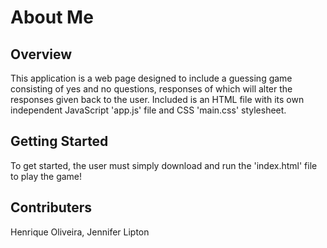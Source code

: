 # About Me

## Overview 

This application is a web page designed to include a guessing game consisting of yes and no questions, responses of which will alter the responses given back to the user. Included is an HTML file with its own independent JavaScript 'app.js' file and CSS 'main.css' stylesheet.

## Getting Started 

To get started, the user must simply download and run the 'index.html' file to play the game!

## Contributers
Henrique Oliveira, Jennifer Lipton